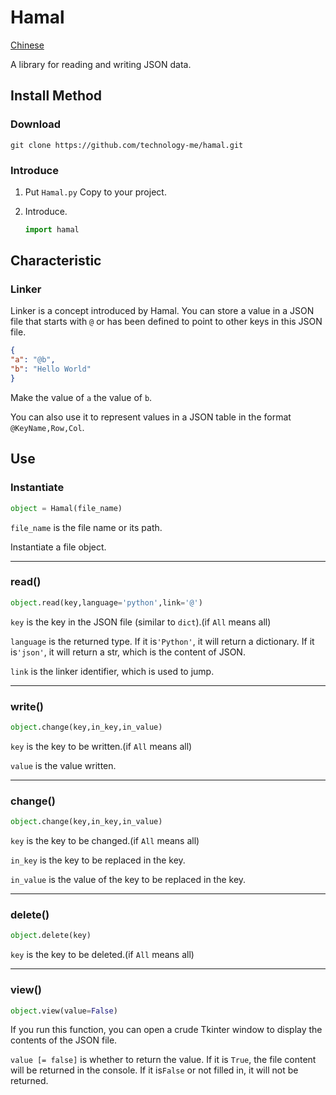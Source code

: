 
# Hamal

[Chinese](https://github.com/technology-me/hamal/blob/master/README.md)

A library for reading and writing JSON data.

## Install Method

### Download

```git
git clone https://github.com/technology-me/hamal.git
```

### Introduce

1. Put `Hamal.py` Copy to your project.

2. Introduce.

   ```python
   import hamal
   ```

## Characteristic

### Linker

Linker is a concept introduced by Hamal.
You can store a value in a JSON file that starts with `@` or has been defined to point to other keys in this JSON file.

```json
{
"a": "@b",
"b": "Hello World"
}
```

Make the value of `a` the value of `b`.

You can also use it to represent values in a JSON table in the format `@KeyName,Row,Col`.

## Use

### Instantiate

```python
object = Hamal(file_name)
```

`file_name` is the file name or its path.

Instantiate a file object.

------

### read()

```python
object.read(key,language='python',link='@')
```

`key` is the key in the JSON file (similar to `dict`).(if `All` means all)

`language` is the returned type. If it is`'Python'`, it will return a dictionary. If it is`'json'`, it will return a str, which is the content of JSON.

`link` is the linker identifier, which is used to jump.

------

### write()

```python
object.change(key,in_key,in_value)
```

`key` is the key to be written.(if `All` means all)

`value` is the value written.

------

### change()

```python
object.change(key,in_key,in_value)
```

`key` is the key to be changed.(if `All` means all)

`in_key` is the key to be replaced in the key.

`in_value` is the value of the key to be replaced in the key.

------

### delete()

```python
object.delete(key)
```

`key` is the key to be deleted.(if `All` means all)

------

### view()

```python
object.view(value=False)
```

If you run this function, you can open a crude Tkinter window to display the contents of the JSON file.

`value [= false]` is whether to return the value. If it is `True`, the file content will be returned in the console. If it is`False` or not filled in, it will not be returned.
